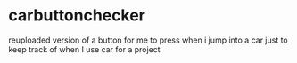 # carbuttonchecker
reuploaded version of a button for me to press when i jump into a car just to keep track of when I use car for a project
